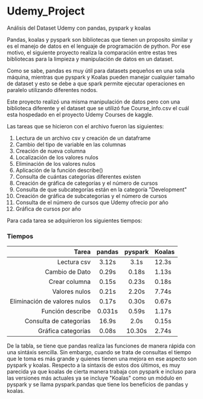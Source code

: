 # Udemy_Project
Análisis del Dataset Udemy con pandas, pyspark y koalas

Pandas, koalas y pyspark son bibliotecas que tienen un proposito similar y es el manejo de datos en el lenguaje de programación de python. Por ese motivo, el siguiente proyecto realiza la comparación entre estas tres bibliotecas para la limpieza y manipulación de datos en un dataset.

Como se sabe, pandas es muy útil para datasets pequeños en una sola máquina, mientras que pyspark y Koalas pueden manejar cualquier tamaño de dataset y esto se debe a que spark permite ejecutar operaciones en paralelo utilizando diferentes nodos.  

Este proyecto realizó una misma manipulación de datos pero con una biblioteca diferente y el dataset que se utilizó fue Course_info.csv el cuál esta hospedado en el proyecto Udemy Courses de kaggle.

Las tareas que se hicieron con el archivo fueron las siguientes:

1. Lectura de un archivo csv y creación de un dataframe
2. Cambio del tipo de variable en las columnas
3. Creación de nueva columna
4. Localización de los valores nulos
5. Eliminación de los valores nulos
6. Aplicación de la función describe()
7. Consulta de cuántas categorías diferentes existen 
8. Creación de gráfica de categorías y el número de cursos
9. Consulta de que subcategorías están en la categoría "Development"
10. Creación de gráfica de subcategorias y el número de cursos 
11. Consulta de el número de cursos que Udemy ofrecio por año
12. Gráfica de cursos por año

Para cada tarea se adquirieron los siguientes tiempos:
### Tiempos 

 Tarea | pandas| pyspark | Koalas
-----:|:-----:|:--------:| -------
Lectura csv |3.12s | 3.1s | 12.3s
Cambio de Dato | 0.29s | 0.18s | 1.13s
Crear columna |0.15s | 0.23s | 0.18s
Valores nulos | 0.21s | 2.20s | 7.74s
Eliminación de valores nulos | 0.17s | 0.30s | 0.67s
Función describe | 0.031s | 0.59s | 1.17s
Consulta de categorías | 16.9s | 2.0s | 0.15s
Gráfica categorías | 0.08s | 10.30s | 2.74s

De la tabla, se tiene que pandas realiza las funciones de manera rápida con una sintáxis sencilla. Sin embargo, cuando se trata de consultas el tiempo que le toma es más grande y quienes tienen una mejora en ese aspecto son pyspark y koalas. Respecto a la sintaxis de estos dos últimos, es muy parecida ya que koalas de cierta manera trabaja con pyspark e incluso para las versiones más actuales ya se incluye "Koalas" como un módulo en pyspark y se llama pyspark.pandas que tiene los beneficios de pandas y koalas.


